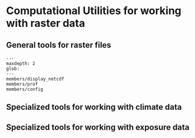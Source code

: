 # Computational Utilities for working with raster data
                                                 
## General tools for raster files

```{toctree}
---
maxdepth: 2
glob:
---
members/display_netcdf
members/prof
members/config
```

## Specialized tools for working with climate data

[](climate)


## Specialized tools for working with exposure data

[](exposures)
